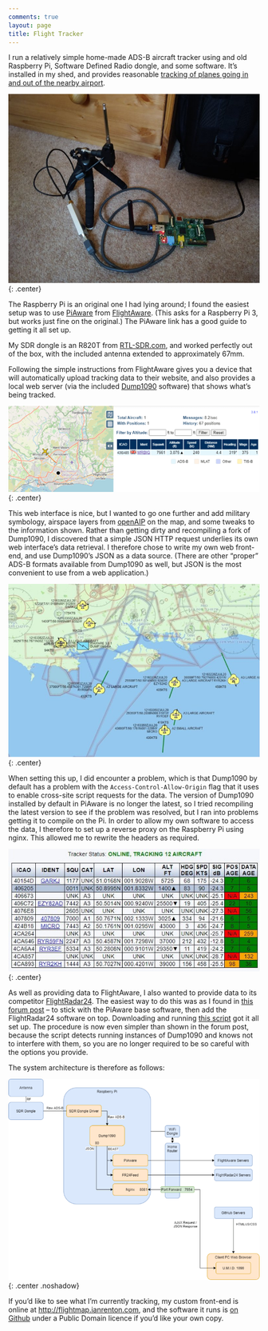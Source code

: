 ```yaml
---
comments: true
layout: page
title: Flight Tracker
---
```


<p>I run a relatively simple home-made ADS-B aircraft tracker using and old Raspberry Pi, Software Defined Radio dongle, and some software. It’s installed in my shed, and provides reasonable <a href="http://flightmap.ianrenton.com">tracking of planes going in and out of the nearby airport</a>.</p>

![Raspberry Pi with HDR setup](/hardware/flight-tracker/hw.jpg){: .center}

<p>The Raspberry Pi is an original one I had lying around; I found the easiest setup was to use <a href="https://flightaware.com/adsb/piaware/build">PiAware</a> from <a href="https://flightaware.com/">FlightAware</a>. (This asks for a Raspberry Pi 3, but works just fine on the original.) The PiAware link has a good guide to getting it all set up.</p>

<p>My SDR dongle is an R820T from <a href="https://www.rtl-sdr.com/">RTL-SDR.com</a>, and worked perfectly out of the box, with the included antenna extended to approximately 67mm.</p>

<p>Following the simple instructions from FlightAware gives you a device that will automatically upload tracking data to their website, and also provides a local web server (via the included <a href="https://www.satsignal.eu/raspberry-pi/dump1090.html">Dump1090</a> software) that shows what’s being tracked.</p>

![Dump1090 web interface (lol at some rich dude and his custom tail number)](/hardware/flight-tracker/sw1.png){: .center}

<p>This web interface is nice, but I wanted to go one further and add military symbology, airspace layers from <a href="https://www.openaip.net/">openAIP</a> on the map, and some tweaks to the information shown. Rather than getting dirty and recompiling a fork of Dump1090, I discovered that a simple JSON HTTP request underlies its own web interface’s data retrieval. I therefore chose to write my own web front-end, and use Dump1090’s JSON as a data source. (There are other “proper” ADS-B formats available from Dump1090 as well, but JSON is the most convenient to use from a web application.)</p>

![Military symbology and airspace layer in U.M.I.D. 1090)](/hardware/flight-tracker/sw2.png){: .center}

<p>When setting this up, I did encounter a problem, which is that Dump1090 by default has a problem with the <code>Access-Control-Allow-Origin</code> flag that it uses to enable cross-site script requests for the data. The version of Dump1090 installed by default in PiAware is no longer the latest, so I tried recompiling the latest version to see if the problem was resolved, but I ran into problems getting it to compile on the Pi. In order to allow my own software to access the data, I therefore to set up a reverse proxy on the Raspberry Pi using nginx. This allowed me to rewrite the headers as required.</p>

![Track table in U.M.I.D. 1090)](/hardware/flight-tracker/sw3.jpg){: .center}

<p>As well as providing data to FlightAware, I also wanted to provide data to its competitor <a href="https://www.flightradar24.com/">FlightRadar24</a>. The easiest way to do this was as I found in <a href="https://forum.flightradar24.com/forum/radar-forums/flightradar24-feeding-data-to-flightradar24/11792-beginner-feed-both-fr24-und-fa-with-raspberry-pi-3-model-b-flightaware-pro-stick">this forum post</a> – to stick with the PiAware base software, then add the FlightRadar24 software on top. Downloading and running <a href="https://repo-feed.flightradar24.com/install_fr24_rpi.sh">this script</a> got it all set up. The procedure is now even simpler than shown in the forum post, because the script detects running instances of Dump1090 and knows not to interfere with them, so you are no longer required to be so careful with the options you provide.</p>

<p>The system architecture is therefore as follows:</p>


![Flight Tracker system diagram)](/hardware/flight-tracker/arch.png){: .center .noshadow}

<p>If you’d like to see what I’m currently tracking, my custom front-end is online at <a href="http://flightmap.ianrenton.com">http://flightmap.ianrenton.com</a>, and the software it runs is <a href="https://github.com/ianrenton/umid1090">on Github</a> under a Public Domain licence if you’d like your own copy.</p>
